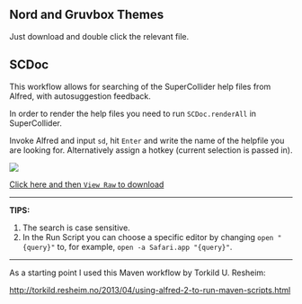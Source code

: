 ## Nord and Gruvbox Themes

Just download and double click the relevant file.

## SCDoc

This workflow allows for searching of the SuperCollider help files from Alfred, with autosuggestion feedback.

In order to render the help files you need to run `SCDoc.renderAll` in SuperCollider. 

Invoke Alfred and input `sd`, hit `Enter` and write the name of the helpfile you are looking for. Alternatively assign a hotkey (current selection is passed in).

![](https://raw.github.com/dathinaios/alfred-workflows/master/GitHubResources/scdocs.png)

[Click here and then `View Raw` to download](SCDoc/SCDoc.alfredworkflow)

-----------------------------------------------------
**TIPS:**

1. The search is case sensitive.
2. In the Run Script you can choose a specific editor by changing `open "{query}"` to, for example, `open -a Safari.app "{query}"`.


-----------------------------------------------------

As a starting point I used this Maven workflow by Torkild U. Resheim:

http://torkild.resheim.no/2013/04/using-alfred-2-to-run-maven-scripts.html
